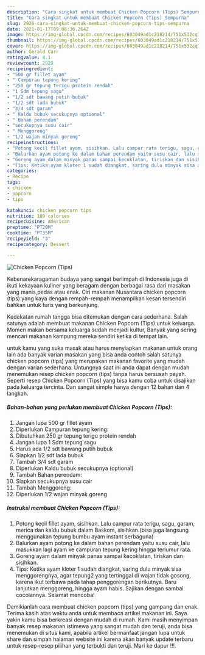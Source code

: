 ```yaml
---
description: "Cara singkat untuk membuat Chicken Popcorn (Tips) Sempurna"
title: "Cara singkat untuk membuat Chicken Popcorn (Tips) Sempurna"
slug: 2926-cara-singkat-untuk-membuat-chicken-popcorn-tips-sempurna
date: 2021-01-17T09:08:36.264Z
image: https://img-global.cpcdn.com/recipes/603049ad1c218214/751x532cq70/chicken-popcorn-tips-foto-resep-utama.jpg
thumbnail: https://img-global.cpcdn.com/recipes/603049ad1c218214/751x532cq70/chicken-popcorn-tips-foto-resep-utama.jpg
cover: https://img-global.cpcdn.com/recipes/603049ad1c218214/751x532cq70/chicken-popcorn-tips-foto-resep-utama.jpg
author: Gerald Carr
ratingvalue: 4.1
reviewcount: 2929
recipeingredient:
- "500 gr fillet ayam"
- " Campuran tepung kering"
- "250 gr tepung terigu protein rendah"
- "1 Sdm tepung sagu"
- "1/2 sdt bawang putih bubuk"
- "1/2 sdt lada bubuk"
- "3/4 sdt garam"
- " Kaldu bubuk secukupnya optional"
- " Bahan perendam"
- "secukupnya susu cair"
- " Menggoreng"
- "1/2 wajan minyak goreng"
recipeinstructions:
- "Potong kecil fillet ayam, sisihkan. Lalu campur rata terigu, sagu, garam, merica dan kaldu bubuk dalam Baskom, sisihkan.(bisa juga langsung menggunakan tepung bumbu ayam instant serbaguna)"
- "Balurkan ayam potong ke dalam bahan perendam yaitu susu cair, lalu masukkan lagi ayam ke campuran tepung kering hingga terlumur rata."
- "Goreng ayam dalam minyak panas sampai kecoklatan, tiriskan dan sisihkan."
- "Tips: Ketika ayam kloter 1 sudah diangkat, saring dulu minyak sisa menggorengnya, agar tepung2 yang tertinggal di wajan tidak gosong, karena ikut terbawa pada tahap penggorengan berikutnya. Baru lanjutkan menggoreng, hingga ayam habis. Sajikan dengan sambal cocolannya. Selamat mencoba!"
categories:
- Recipe
tags:
- chicken
- popcorn
- tips

katakunci: chicken popcorn tips 
nutrition: 189 calories
recipecuisine: American
preptime: "PT20M"
cooktime: "PT35M"
recipeyield: "3"
recipecategory: Dessert

---
```



![Chicken Popcorn (Tips)](https://img-global.cpcdn.com/recipes/603049ad1c218214/751x532cq70/chicken-popcorn-tips-foto-resep-utama.jpg)

Kebenarekaragaman budaya yang sangat berlimpah di Indonesia juga di ikuti kekayaan kuliner yang beragam dengan berbagai rasa dari masakan yang manis,pedas atau enak. Ciri makanan Nusantara chicken popcorn (tips) yang kaya dengan rempah-rempah menampilkan kesan tersendiri bahkan untuk turis yang berkunjung.




Kedekatan rumah tangga bisa ditemukan dengan cara sederhana. Salah satunya adalah membuat makanan Chicken Popcorn (Tips) untuk keluarga. Momen makan bersama keluarga sudah menjadi kultur, Banyak yang sering mencari makanan kampung mereka sendiri ketika di tempat lain.

untuk kamu yang suka masak atau harus menyiapkan makanan untuk orang lain ada banyak varian masakan yang bisa anda contoh salah satunya chicken popcorn (tips) yang merupakan makanan favorite yang mudah dengan varian sederhana. Untungnya saat ini anda dapat dengan mudah menemukan resep chicken popcorn (tips) tanpa harus bersusah payah.
Seperti resep Chicken Popcorn (Tips) yang bisa kamu coba untuk disajikan pada keluarga tercinta. Dan sangat simple hanya dengan 12 bahan dan 4 langkah.


<!--inarticleads1-->

##### Bahan-bahan yang perlukan membuat Chicken Popcorn (Tips):

1. Jangan lupa 500 gr fillet ayam
1. Diperlukan  Campuran tepung kering:
1. Dibutuhkan 250 gr tepung terigu protein rendah
1. Jangan lupa 1 Sdm tepung sagu
1. Harus ada 1/2 sdt bawang putih bubuk
1. Siapkan 1/2 sdt lada bubuk
1. Tambah 3/4 sdt garam
1. Diperlukan  Kaldu bubuk secukupnya (optional)
1. Tambah  Bahan perendam:
1. Siapkan secukupnya susu cair
1. Tambah  Menggoreng:
1. Diperlukan 1/2 wajan minyak goreng




<!--inarticleads2-->

##### Instruksi membuat  Chicken Popcorn (Tips):

1. Potong kecil fillet ayam, sisihkan. Lalu campur rata terigu, sagu, garam, merica dan kaldu bubuk dalam Baskom, sisihkan.(bisa juga langsung menggunakan tepung bumbu ayam instant serbaguna)
1. Balurkan ayam potong ke dalam bahan perendam yaitu susu cair, lalu masukkan lagi ayam ke campuran tepung kering hingga terlumur rata.
1. Goreng ayam dalam minyak panas sampai kecoklatan, tiriskan dan sisihkan.
1. Tips: Ketika ayam kloter 1 sudah diangkat, saring dulu minyak sisa menggorengnya, agar tepung2 yang tertinggal di wajan tidak gosong, karena ikut terbawa pada tahap penggorengan berikutnya. Baru lanjutkan menggoreng, hingga ayam habis. Sajikan dengan sambal cocolannya. Selamat mencoba!




Demikianlah cara membuat chicken popcorn (tips) yang gampang dan enak. Terima kasih atas waktu anda untuk membaca artikel makanan ini. Saya yakin kamu bisa berkreasi dengan mudah di rumah. Kami masih menyimpan banyak resep makanan istimewa yang sangat mudah dan teruji, anda bisa menemukan di situs kami, apabila artikel bermanfaat jangan lupa untuk share dan simpan halaman website ini karena akan banyak update terbaru untuk resep-resep pilihan yang terbukti dan teruji. Mari ke dapur !!!. 
